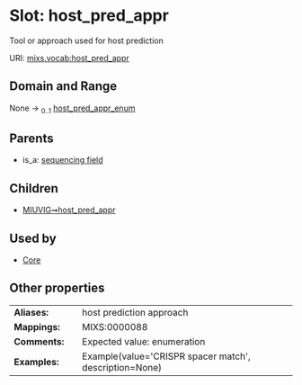 
# Slot: host_pred_appr


Tool or approach used for host prediction

URI: [mixs.vocab:host_pred_appr](https://w3id.org/mixs/vocab/host_pred_appr)


## Domain and Range

None &#8594;  <sub>0..1</sub> [host_pred_appr_enum](host_pred_appr_enum.md)

## Parents

 *  is_a: [sequencing field](sequencing_field.md)

## Children

 *  [MIUVIG➞host_pred_appr](MIUVIG_host_pred_appr.md)

## Used by

 * [Core](Core.md)

## Other properties

|  |  |  |
| --- | --- | --- |
| **Aliases:** | | host prediction approach |
| **Mappings:** | | MIXS:0000088 |
| **Comments:** | | Expected value: enumeration |
| **Examples:** | | Example(value='CRISPR spacer match', description=None) |

